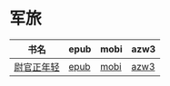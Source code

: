 # 军旅

| 书名 | epub | mobi | azw3 |
| --- | --- | --- | --- |
| [尉官正年轻](http://ct.dalanmei.com/f/31084289-572115106-435510) | [epub](http://ct.dalanmei.com/f/31084289-572115106-435510) | [mobi](http://ct.dalanmei.com/f/31084289-571709595-57cda5) | [azw3](http://ct.dalanmei.com/f/31084289-572136229-fdd5ad) |
